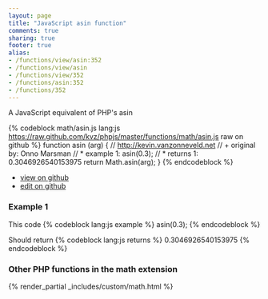 ```yaml
---
layout: page
title: "JavaScript asin function"
comments: true
sharing: true
footer: true
alias:
- /functions/view/asin:352
- /functions/view/asin
- /functions/view/352
- /functions/asin:352
- /functions/352
---
```

<!-- Generated by Rakefile:build -->
A JavaScript equivalent of PHP's asin

{% codeblock math/asin.js lang:js https://raw.github.com/kvz/phpjs/master/functions/math/asin.js raw on github %}
function asin (arg) {
  // http://kevin.vanzonneveld.net
  // +   original by: Onno Marsman
  // *     example 1: asin(0.3);
  // *     returns 1: 0.3046926540153975
  return Math.asin(arg);
}
{% endcodeblock %}

 - [view on github](https://github.com/kvz/phpjs/blob/master/functions/math/asin.js)
 - [edit on github](https://github.com/kvz/phpjs/edit/master/functions/math/asin.js)

### Example 1
This code
{% codeblock lang:js example %}
asin(0.3);
{% endcodeblock %}

Should return
{% codeblock lang:js returns %}
0.3046926540153975
{% endcodeblock %}


### Other PHP functions in the math extension
{% render_partial _includes/custom/math.html %}
